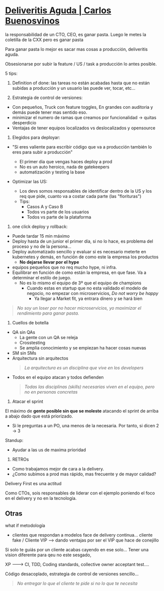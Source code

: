 # [Deliveritis Aguda | Carlos Buenosvinos](https://www.youtube.com/watch?v=vGCowJY5QCQ)

la responsabilidad de un CTO, CEO, es ganar pasta. Luego le metes la coletilla de la CXX pero es ganar pasta

Para ganar pasta lo mejor es sacar mas cosas a producción, deliveritis aguda.

Obsesionarse por subir la feature / US / task a producción lo antes posible.

5 tips:

1. Definition of done: las tareas no están acabadas hasta que no están subidas a producción y un usuario las puede ver, tocar, etc...

1. Estrategia de control de versiones:

- Con pequeños, Truck con feature toggles, En grandes con auditoria y demás puede tener mas sentido eso.
- minimizar el numero de ramas que creamos por funcionalidad -> quitas desperdicio
- Ventajas de tener equipos localizados vs deslocalizados y opensource

1. Elegidos para deployar:

- "Si eres valiente para escribir código que va a producción también lo eres para subir a producción"

  - El primer dia que vengas haces deploy a prod
  - No es un auto heroico, nada de gatekeepers
  - automatización y testing la base

- Optimizar las US:
  - Los devs somos responsables de identificar dentro de la US y los req que pide, cuanto va a costar cada parte (las "florituras")
  - Tips:
    - Casos A y Caso B
    - Todos vs parte de los usuarios
    - Todos vs parte de la plataforma

1. one click deploy y rollback:

- Puede tardar 15 min máximo
- Deploy hasta de un junior el primer día, si no lo hace, es problema del proceso y no de la persona...
- Deploy automatizado sencillo y evaluar si es necesario meterte en kubernetes y demás, en función de como este la empresa los productos
  - **No dejarse llevar por el hype**
- equipos pequeños que no req mucho hype, ni infra.
- Equilibrar en función de como están la empresa, en que fase. Va a determinar el estilo de juego.
  - No es lo mismo el equipo de 3º que el equipo de champions
    - Cuando estas en startup que no esta validado el modelo de negocio, no empezar con microservicios, _Do not worry be happy_
      - Ya llegar a Market fit, ya entrara dinero y se hará bien

> _No soy un loser por no hacer microservicios, yo maximizar el rendimiento para ganar pasta._

1. Cuellos de botella

- QA sin QAs
  - La gente con un QA se releja
  - Crosstesting
  - Se amplia conocimiento y se empiezan ha hacer cosas nuevas
- SM sin SMs
- Arquitectura sin arquitectos
  > _La arquitectura es un disciplina que vive en los developers_
- Todos en el equipo atacan y todos defienden
  > _Todas las disciplinas (skills) necesarias viven en el equipo, pero no en personas concretas_

1. Atacar el sprint

El máximo de **gente posible sin que se moleste** atacando el sprint de arriba a abajo dado que está priorizado.

- Si le preguntas a un PO, una menos de la necesaria. Por tanto, si dicen 2 -> 3

Standup:

- Ayudar a las us de maxima prioridad

1. RETROs

- Como trabajamos mejor de cara a la delivery.
- ¿Como subimos a prod mas rápido, mas frecuente y de mayor calidad?

Delivery First es una actitud

Como CTOs, sois responsables de liderar con el ejemplo poniendo el foco en el delivery y no en la tecnología.

## Otras

what if metodología

- clientes que respondan a modelos face de delivery continua... cliente fake / Cliente VIP --> dando ventajas por ser el VIP que hace de conejillo

Si solo te guiás por un cliente acabas cayendo en ese solo...
Tener una vision diferente para qeu no este sesgado,

XP ---> CI, TDD, Coding standards, collective owner acceptant test....

Código desacoplado, estrategia de control de versiones sencillo...

> _No entregar lo que el cliente te pide si no lo que te necesita_

